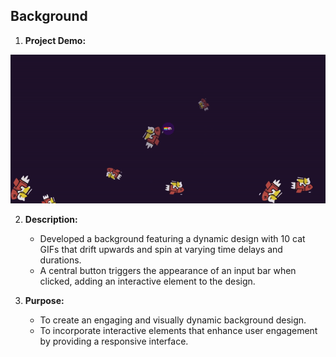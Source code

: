 ## Background
1. **Project Demo:**

![Background](./resources/demo.gif)

2. **Description:** 
    - Developed a background featuring a dynamic design with 10 cat GIFs that drift upwards and spin at varying time delays and durations.
    - A central button triggers the appearance of an input bar when clicked, adding an interactive element to the design.
    
3. **Purpose:** 
    - To create an engaging and visually dynamic background design.
    - To incorporate interactive elements that enhance user engagement by providing a responsive interface.